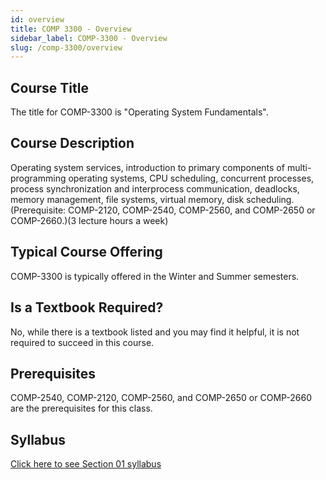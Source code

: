```yaml
---
id: overview
title: COMP 3300 - Overview
sidebar_label: COMP-3300 - Overview
slug: /comp-3300/overview
---
```


## Course Title

The title for COMP-3300 is "Operating System Fundamentals".

## Course Description

Operating system services, introduction to primary components of multi-programming operating systems, CPU scheduling, concurrent processes, process synchronization and interprocess communication, deadlocks, memory management, file systems, virtual memory, disk scheduling. (Prerequisite: COMP-2120, COMP-2540, COMP-2560, and COMP-2650 or COMP-2660.)(3 lecture hours a week)

## Typical Course Offering

COMP-3300 is typically offered in the Winter and Summer semesters.

## Is a Textbook Required?

No, while there is a textbook listed and you may find it helpful, it is not required to succeed in this course.

## Prerequisites

COMP-2540, COMP-2120, COMP-2560, and COMP-2650 or COMP-2660 are the prerequisites for this class.

## Syllabus

[Click here to see Section 01 syllabus](../../resources/syllabus/COMP-3300-01%20W24.pdf)

